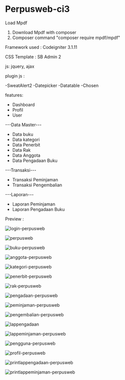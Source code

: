 # Perpusweb-ci3

Load Mpdf

1. Download Mpdf with composer
2. Composer command "composer require mpdf/mpdf"

Framework used : Codeigniter 3.1.11

CSS Template : SB Admin 2

js: jquery, ajax

plugin js :

-SweatAlert2
-Datepicker
-Datatable
-Chosen

features:

- Dashboard
- Profil
- User

---Data Master---
- Data buku
- Data kategori
- Data Penerbit
- Data Rak
- Data Anggota
- Data Pengadaan Buku

---Transaksi---
- Transaksi Peminjaman
- Transaksi Pengembalian

---Laporan---
- Laporan Peminjaman
- Laporan Pengadaan Buku


Preview :

![login-perpusweb](https://user-images.githubusercontent.com/47371845/116381564-388b6e80-a83f-11eb-8bec-a41930cebd1d.PNG)

![perpusweb](https://user-images.githubusercontent.com/47371845/116381588-3f19e600-a83f-11eb-8863-d9ac8a725213.PNG)

![buku-perpusweb](https://user-images.githubusercontent.com/47371845/116381629-480ab780-a83f-11eb-888a-bd4b399c0c9f.PNG)

![anggota-perpusweb](https://user-images.githubusercontent.com/47371845/116381667-5062f280-a83f-11eb-9f2b-4567ee6c838b.PNG)

![kategori-perpusweb](https://user-images.githubusercontent.com/47371845/116381692-5658d380-a83f-11eb-964a-1f22bee78afc.PNG)

![penerbit-perpusweb](https://user-images.githubusercontent.com/47371845/116381721-5eb10e80-a83f-11eb-9b1d-c1248fcf569d.PNG)

![rak-perpusweb](https://user-images.githubusercontent.com/47371845/116381785-6a9cd080-a83f-11eb-8209-7975a5463d65.PNG)

![pengadaan-perpusweb](https://user-images.githubusercontent.com/47371845/116382032-ae8fd580-a83f-11eb-94f1-e86e06115e2e.PNG)

![peminjaman-perpusweb](https://user-images.githubusercontent.com/47371845/116381951-95872480-a83f-11eb-8c77-98ca9d3280da.PNG)

![pengembalian-perpusweb](https://user-images.githubusercontent.com/47371845/116381908-8902cc00-a83f-11eb-9f9d-f506f54cc980.PNG)

![lappengadaan](https://user-images.githubusercontent.com/47371845/116381845-78525600-a83f-11eb-9aca-240d122dce71.PNG)

![lappeminjaman-perpusweb](https://user-images.githubusercontent.com/47371845/116381871-7f796400-a83f-11eb-8916-cde5af41cd9c.PNG)

![pengguna-perpusweb](https://user-images.githubusercontent.com/47371845/116382119-c8c9b380-a83f-11eb-96ba-415dad91df05.PNG)

![profil-perpusweb](https://user-images.githubusercontent.com/47371845/116382148-cf582b00-a83f-11eb-8be8-de5095a4c6de.PNG)

![printlappengadaan-perpusweb](https://user-images.githubusercontent.com/47371845/116382173-d5e6a280-a83f-11eb-9641-29622f9f0cc4.PNG)

![printlappeminjaman-perpusweb](https://user-images.githubusercontent.com/47371845/116382185-da12c000-a83f-11eb-9594-ca1b8099b537.PNG)



